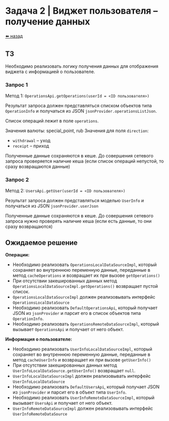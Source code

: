 #  Задача 2 | Виджет пользователя – получение данных

[⬅️ назад](../README.md)

## ТЗ

Необходимо реализовать логику получения данных для отображения виджета с информацией о пользователе.

### Запрос 1

Метод 1: `OperationsApi.getOperations(userId = <ID пользователя>)`

Результат запроса должен представляться списком объектов типа `OperationInfo` и получаться из JSON `jsonProvider.operationsListJson`.

Список операций лежит в поле `operations`.

Значения валюты: special_point, rub
Значения для поля `direction`:
* `withdrawal` – уход
* `receipt` – приход

Полученные данные сохраняются в кеше. До совершения сетевого запроса проверяется наличие кеша (если список операций непустой, то сразу возвращаются данные)

### Запрос 2

Метод 2: `UsersApi.getUser(userId = <ID пользователя>)`

Результат запроса должен представляться моделью `UserInfo` и получаться из JSON `jsonProvider.userJson`

Полученные данные сохраняются в кеше. До совершения сетевого запроса нужно проверять наличие кеша (если есть данные, то они сразу возвращаются)

## Ожидаемое решение

**Операции:**
* Необходимо реализовать `OperationsLocalDataSourceImpl`, который сохраняет во внутреннюю переменную данные, переданные в метод `cacheOperations` и возвращает их при вызове `getOperations()`
* При отсутствии закешированных данных метод `OperationsLocalDataSourceImpl.getOperations()` возвращает пустой список.
* `OperationsLocalDataSourceImpl` должен реализовывать интерфейс `OperationsLocalDataSource`
* Необходимо реализовать `DefaultOperationsApi`, который получает JSON из `jsonProvider` и парсит его в список объектов типа `OperationInfo`.
* Необходимо реализовать `OperationsRemoteDataSourceImpl`, который вызывает `OperationsApi` и получает от него объект.

**Информация о пользователе:**
* Необходимо реализовать `UserInfoLocalDataSourceImpl`, который сохраняет во внутреннюю переменную данные, переданные в метод `cacheUserInfo` и возвращает их при вызове `getUserInfo()`
* При отсутствии закешированных данных метод `UserInfoLocalDataSource.getUserInfo()` возвращает `null`.
* `UserInfoLocalDataSourceImpl` должен реализовывать интерфейс `UserInfoLocalDataSource`
* Необходимо реализовать `DefaultUsersApi`, который получает JSON из `jsonProvider` и парсит его в объект типа `UserInfo`.
* Необходимо реализовать `UserInfoRemoteDataSourceImpl`, который вызывает `UsersApi` и получает от него объект.
* `UserInfoRemoteDataSourceImpl` должен реализовывать интерфейс `UserInfoRemoteDataSource`
